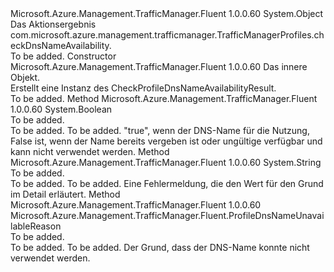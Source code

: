 <Type Name="CheckProfileDnsNameAvailabilityResult" FullName="Microsoft.Azure.Management.TrafficManager.Fluent.CheckProfileDnsNameAvailabilityResult">
  <TypeSignature Language="C#" Value="public class CheckProfileDnsNameAvailabilityResult" />
  <TypeSignature Language="ILAsm" Value=".class public auto ansi beforefieldinit CheckProfileDnsNameAvailabilityResult extends System.Object" />
  <TypeSignature Language="DocId" Value="T:Microsoft.Azure.Management.TrafficManager.Fluent.CheckProfileDnsNameAvailabilityResult" />
  <TypeSignature Language="VB.NET" Value="Public Class CheckProfileDnsNameAvailabilityResult" />
  <TypeSignature Language="F#" Value="type CheckProfileDnsNameAvailabilityResult = class" />
  <AssemblyInfo>
    <AssemblyName>Microsoft.Azure.Management.TrafficManager.Fluent</AssemblyName>
    <AssemblyVersion>1.0.0.60</AssemblyVersion>
  </AssemblyInfo>
  <Base>
    <BaseTypeName>System.Object</BaseTypeName>
  </Base>
  <Interfaces />
  <Docs>
    <summary>
             Das Aktionsergebnis com.microsoft.azure.management.trafficmanager.TrafficManagerProfiles.checkDnsNameAvailability.
             </summary>
    <remarks>To be added.</remarks>
  </Docs>
  <Members>
    <Member MemberName=".ctor">
      <MemberSignature Language="C#" Value="public CheckProfileDnsNameAvailabilityResult (Microsoft.Azure.Management.TrafficManager.Fluent.Models.TrafficManagerNameAvailabilityInner inner);" />
      <MemberSignature Language="ILAsm" Value=".method public hidebysig specialname rtspecialname instance void .ctor(class Microsoft.Azure.Management.TrafficManager.Fluent.Models.TrafficManagerNameAvailabilityInner inner) cil managed" />
      <MemberSignature Language="DocId" Value="M:Microsoft.Azure.Management.TrafficManager.Fluent.CheckProfileDnsNameAvailabilityResult.#ctor(Microsoft.Azure.Management.TrafficManager.Fluent.Models.TrafficManagerNameAvailabilityInner)" />
      <MemberSignature Language="VB.NET" Value="Public Sub New (inner As TrafficManagerNameAvailabilityInner)" />
      <MemberSignature Language="F#" Value="new Microsoft.Azure.Management.TrafficManager.Fluent.CheckProfileDnsNameAvailabilityResult : Microsoft.Azure.Management.TrafficManager.Fluent.Models.TrafficManagerNameAvailabilityInner -&gt; Microsoft.Azure.Management.TrafficManager.Fluent.CheckProfileDnsNameAvailabilityResult" Usage="new Microsoft.Azure.Management.TrafficManager.Fluent.CheckProfileDnsNameAvailabilityResult inner" />
      <MemberType>Constructor</MemberType>
      <AssemblyInfo>
        <AssemblyName>Microsoft.Azure.Management.TrafficManager.Fluent</AssemblyName>
        <AssemblyVersion>1.0.0.60</AssemblyVersion>
      </AssemblyInfo>
      <Parameters>
        <Parameter Name="inner" Type="Microsoft.Azure.Management.TrafficManager.Fluent.Models.TrafficManagerNameAvailabilityInner" />
      </Parameters>
      <Docs>
        <param name="inner">Das innere Objekt.</param>
        <summary>
             Erstellt eine Instanz des CheckProfileDnsNameAvailabilityResult.
             </summary>
        <remarks>To be added.</remarks>
      </Docs>
    </Member>
    <Member MemberName="IsAvailable">
      <MemberSignature Language="C#" Value="public bool IsAvailable ();" />
      <MemberSignature Language="ILAsm" Value=".method public hidebysig instance bool IsAvailable() cil managed" />
      <MemberSignature Language="DocId" Value="M:Microsoft.Azure.Management.TrafficManager.Fluent.CheckProfileDnsNameAvailabilityResult.IsAvailable" />
      <MemberSignature Language="VB.NET" Value="Public Function IsAvailable () As Boolean" />
      <MemberSignature Language="F#" Value="member this.IsAvailable : unit -&gt; bool" Usage="checkProfileDnsNameAvailabilityResult.IsAvailable " />
      <MemberType>Method</MemberType>
      <AssemblyInfo>
        <AssemblyName>Microsoft.Azure.Management.TrafficManager.Fluent</AssemblyName>
        <AssemblyVersion>1.0.0.60</AssemblyVersion>
      </AssemblyInfo>
      <ReturnValue>
        <ReturnType>System.Boolean</ReturnType>
      </ReturnValue>
      <Parameters />
      <Docs>
        <summary>To be added.</summary>
        <returns>To be added.</returns>
        <remarks>To be added.</remarks>
        <return>
            "true", wenn der DNS-Name für die Nutzung, False ist, wenn der Name bereits vergeben ist oder ungültige verfügbar und kann nicht verwendet werden.
            </return>
      </Docs>
    </Member>
    <Member MemberName="Message">
      <MemberSignature Language="C#" Value="public string Message ();" />
      <MemberSignature Language="ILAsm" Value=".method public hidebysig instance string Message() cil managed" />
      <MemberSignature Language="DocId" Value="M:Microsoft.Azure.Management.TrafficManager.Fluent.CheckProfileDnsNameAvailabilityResult.Message" />
      <MemberSignature Language="VB.NET" Value="Public Function Message () As String" />
      <MemberSignature Language="F#" Value="member this.Message : unit -&gt; string" Usage="checkProfileDnsNameAvailabilityResult.Message " />
      <MemberType>Method</MemberType>
      <AssemblyInfo>
        <AssemblyName>Microsoft.Azure.Management.TrafficManager.Fluent</AssemblyName>
        <AssemblyVersion>1.0.0.60</AssemblyVersion>
      </AssemblyInfo>
      <ReturnValue>
        <ReturnType>System.String</ReturnType>
      </ReturnValue>
      <Parameters />
      <Docs>
        <summary>To be added.</summary>
        <returns>To be added.</returns>
        <remarks>To be added.</remarks>
        <return>Eine Fehlermeldung, die den Wert für den Grund im Detail erläutert.</return>
      </Docs>
    </Member>
    <Member MemberName="Reason">
      <MemberSignature Language="C#" Value="public Microsoft.Azure.Management.TrafficManager.Fluent.ProfileDnsNameUnavailableReason Reason ();" />
      <MemberSignature Language="ILAsm" Value=".method public hidebysig instance class Microsoft.Azure.Management.TrafficManager.Fluent.ProfileDnsNameUnavailableReason Reason() cil managed" />
      <MemberSignature Language="DocId" Value="M:Microsoft.Azure.Management.TrafficManager.Fluent.CheckProfileDnsNameAvailabilityResult.Reason" />
      <MemberSignature Language="VB.NET" Value="Public Function Reason () As ProfileDnsNameUnavailableReason" />
      <MemberSignature Language="F#" Value="member this.Reason : unit -&gt; Microsoft.Azure.Management.TrafficManager.Fluent.ProfileDnsNameUnavailableReason" Usage="checkProfileDnsNameAvailabilityResult.Reason " />
      <MemberType>Method</MemberType>
      <AssemblyInfo>
        <AssemblyName>Microsoft.Azure.Management.TrafficManager.Fluent</AssemblyName>
        <AssemblyVersion>1.0.0.60</AssemblyVersion>
      </AssemblyInfo>
      <ReturnValue>
        <ReturnType>Microsoft.Azure.Management.TrafficManager.Fluent.ProfileDnsNameUnavailableReason</ReturnType>
      </ReturnValue>
      <Parameters />
      <Docs>
        <summary>To be added.</summary>
        <returns>To be added.</returns>
        <remarks>To be added.</remarks>
        <return>Der Grund, dass der DNS-Name konnte nicht verwendet werden.</return>
      </Docs>
    </Member>
  </Members>
</Type>